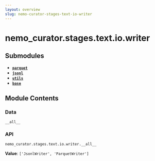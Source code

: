 ```yaml
---
layout: overview
slug: nemo-curator-stages-text-io-writer
---
```


# nemo_curator.stages.text.io.writer



## Submodules

- **[`parquet`](nemo-curator-stages-text-io-writer-parquet)**
- **[`jsonl`](nemo-curator-stages-text-io-writer-jsonl)**
- **[`utils`](nemo-curator-stages-text-io-writer-utils)**
- **[`base`](nemo-curator-stages-text-io-writer-base)**

## Module Contents

### Data

`__all__`

### API

```python
nemo_curator.stages.text.io.writer.__all__
```

**Value**: `['JsonlWriter', 'ParquetWriter']`

